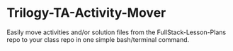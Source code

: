 # Trilogy-TA-Activity-Mover
Easily move activities and/or solution files from the FullStack-Lesson-Plans repo to your class repo in one simple bash/terminal command.

